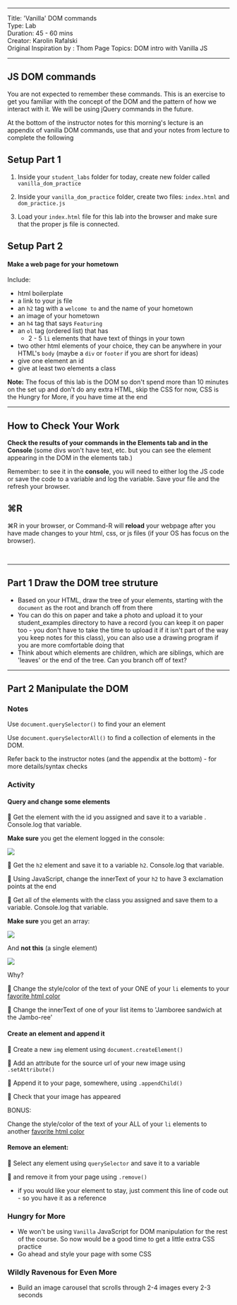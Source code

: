 
---
Title: 'Vanilla' DOM commands<br>
Type: Lab <br>
Duration: 45 - 60 mins<br>
Creator: Karolin Rafalski <br>
 Original Inspiration by : Thom Page
Topics:  DOM intro with Vanilla JS<br>

---

## JS DOM commands

You are not expected to remember these commands. This is an exercise to get you familiar with the concept of the DOM and the pattern of how we interact with it. We will be using jQuery commands in the future.

At the bottom of the instructor notes for this morning's lecture is an appendix of vanilla DOM commands, use that and your notes from lecture to complete the following

## Setup Part 1

1. Inside your `student_labs` folder for today, create new folder called `vanilla_dom_practice`
1. Inside your `vanilla_dom_practice` folder, create two files: `index.html` and `dom_practice.js`

1. Load your `index.html` file for this lab into the browser and make sure that the proper js file is connected.

## Setup Part 2
#### Make a web page for your hometown

Include:
- html boilerplate
- a link to your js file
- an `h2` tag with a `welcome to` and the name of your hometown
- an image of your hometown
- an `h4` tag that says `Featuring`
- an `ol` tag (ordered list) that has
  - 2 - 5 `li` elements that have text of things in your town
- two other html elements of your choice, they can be anywhere in your HTML's `body` (maybe a `div` or `footer` if you are short for ideas)
- give one element an id
- give at least two elements a class

**Note:** The focus of this lab is the DOM so don't spend more than 10 minutes on the set up and don't do any extra HTML, skip the CSS for now, CSS is the Hungry for More, if  you have time at the end

<hr>

## How to Check Your Work
**Check the results of your commands in the Elements tab and in the Console** (some divs won't have text, etc. but you can see the element appearing in the DOM in the elements tab.)

Remember: to see it in the **console**, you will need to either log the JS code or save the code to a variable and log the variable. Save your file and the refresh your browser.

## ⌘R

⌘R in your browser, or Command-R will **reload** your webpage after you have made changes to your html, css, or js files (if your OS has focus on the browser).

<br>
<hr>

## Part 1 Draw the DOM tree struture
- Based on your HTML, draw the tree of your elements, starting with the `document` as the root and branch off from there
- You can do this on paper and take a photo and upload it to your student_examples directory to have a record (you can keep it on paper too - you don't have to take the time to upload it if it isn't part of the way you keep notes for this class), you can also use a drawing program if you are more comfortable doing that
- Think about which elements are children, which are siblings, which are 'leaves' or the end of the tree. Can you branch off of text?

<hr>

## Part 2 Manipulate the DOM

### Notes

Use `document.querySelector()` to find your an element

Use `document.querySelectorAll()` to find a collection of elements in the DOM.

Refer back to the instructor notes (and the appendix at the bottom) - for more details/syntax checks

### Activity
#### Query and change some elements

&#x1F535;  Get the element with the id you assigned and save it to a variable . Console.log that variable.

**Make sure** you get the element logged in the console:

![](https://i.imgur.com/1ocG4tc.png)


&#x1F535;  Get the `h2` element  and save it to a variable `h2`. Console.log that variable.


&#x1F535;  Using JavaScript, change the innerText of your `h2` to have 3 exclamation points at the end


&#x1F535;  Get all of the elements with the class you assigned and save them to a variable. Console.log that variable.

**Make sure** you get an array:

![](https://i.imgur.com/Ahh8J0C.png)

And **not this** (a single element)

![](https://i.imgur.com/2YLSvzd.png)



Why?

&#x1F535;  Change the style/color of the text of your ONE of your `li` elements to your [favorite html color](https://htmlcolorcodes.com/color-names/)



&#x1F535;  Change the innerText of one of your list items to 'Jamboree sandwich at the Jambo-ree'

#### Create an element and append it

&#x1F535; Create a new `img` element using `document.createElement()`

&#x1F535; Add an attribute for the source url of your new image using `.setAttribute()`

&#x1F535; Append it to your page, somewhere, using `.appendChild()`

&#x1F535; Check that your image has appeared

BONUS:

Change the style/color of the text of your ALL of your `li` elements to another [favorite html color](https://htmlcolorcodes.com/color-names/)  

#### Remove an element:

&#x1F535; Select any element using `querySelector` and save it to a variable

&#x1F535; and remove it from your page using `.remove()`
- if you would like your element to stay, just comment this line of code out - so you have it as a reference

### Hungry for More

- We won't be using `Vanilla` JavaScript for DOM manipulation for the rest of the course. So now would be a good time to get a little extra CSS practice
- Go ahead and style your page with some CSS

### Wildly Ravenous for Even More
- Build an image carousel that scrolls through 2-4 images every 2-3 seconds